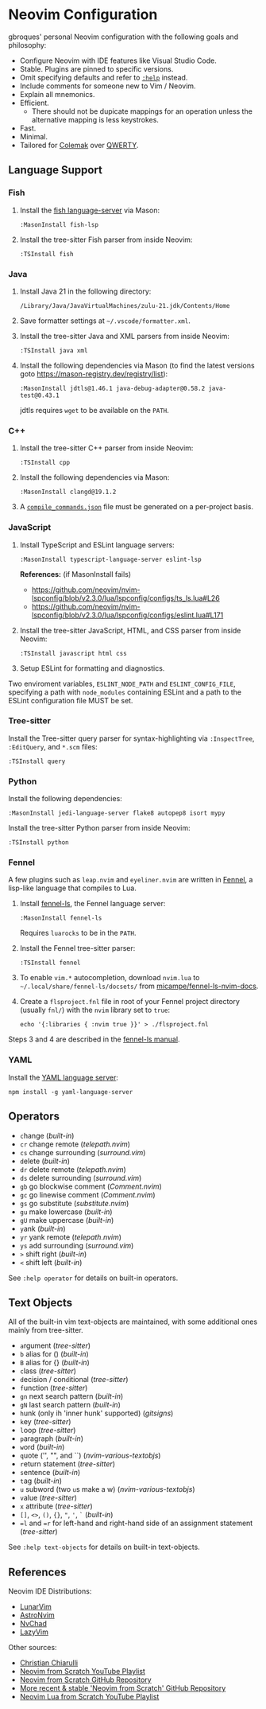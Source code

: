 # Neovim Configuration

gbroques' personal Neovim configuration with the following goals and philosophy:

* Configure Neovim with IDE features like Visual Studio Code.
* Stable. Plugins are pinned to specific versions.
* Omit specifying defaults and refer to [`:help`](https://neovim.io/doc/user/helphelp.html) instead.
* Include comments for someone new to Vim / Neovim.
* Explain all mnemonics.
* Efficient.
  * There should not be dupicate mappings for an operation unless the alternative mapping is less keystrokes.
* Fast.
* Minimal.
* Tailored for [Colemak](https://en.wikipedia.org/wiki/Colemak) over [QWERTY](https://en.wikipedia.org/wiki/QWERTY).

## Language Support

### Fish

1. Install the [fish language-server](https://www.fish-lsp.dev/) via Mason:

       :MasonInstall fish-lsp

2. Install the tree-sitter Fish parser from inside Neovim:

       :TSInstall fish

### Java

1. Install Java 21 in the following directory:

       /Library/Java/JavaVirtualMachines/zulu-21.jdk/Contents/Home

2. Save formatter settings at `~/.vscode/formatter.xml`.

3. Install the tree-sitter Java and XML parsers from inside Neovim:

       :TSInstall java xml

4. Install the following dependencies via Mason (to find the latest versions goto https://mason-registry.dev/registry/list):

       :MasonInstall jdtls@1.46.1 java-debug-adapter@0.58.2 java-test@0.43.1

   jdtls requires `wget` to be available on the `PATH`.

### C++

1. Install the tree-sitter C++ parser from inside Neovim:

       :TSInstall cpp

2. Install the following dependencies via Mason:

       :MasonInstall clangd@19.1.2

3. A [`compile_commands.json`](https://clangd.llvm.org/installation.html#compile_commandsjson) file must be generated on a per-project basis.

### JavaScript

1. Install TypeScript and ESLint language servers:

       :MasonInstall typescript-language-server eslint-lsp

   **References:** (if MasonInstall fails)

   * https://github.com/neovim/nvim-lspconfig/blob/v2.3.0/lua/lspconfig/configs/ts_ls.lua#L26
   * https://github.com/neovim/nvim-lspconfig/blob/v2.3.0/lua/lspconfig/configs/eslint.lua#L171

2. Install the tree-sitter JavaScript, HTML, and CSS parser from inside Neovim:

       :TSInstall javascript html css

3. Setup ESLint for formatting and diagnostics.

Two enviroment variables, `ESLINT_NODE_PATH` and `ESLINT_CONFIG_FILE`, specifying a path with `node_modules` containing ESLint and a path to the ESLint configuration file MUST be set.

### Tree-sitter

Install the Tree-sitter query parser for syntax-highlighting via `:InspectTree`, `:EditQuery`, and `*.scm` files:

    :TSInstall query

### Python

Install the following dependencies:

    :MasonInstall jedi-language-server flake8 autopep8 isort mypy

Install the tree-sitter Python parser from inside Neovim:

    :TSInstall python

### Fennel

A few plugins such as `leap.nvim` and `eyeliner.nvim` are written in [Fennel](https://fennel-lang.org/), a lisp-like language that compiles to Lua.

1. Install [fennel-ls](https://git.sr.ht/~xerool/fennel-ls), the Fennel language server:

       :MasonInstall fennel-ls

   Requires `luarocks` to be in the `PATH`.

2. Install the Fennel tree-sitter parser:

       :TSInstall fennel

3. To enable `vim.*` autocompletion, download `nvim.lua` to `~/.local/share/fennel-ls/docsets/` from [micampe/fennel-ls-nvim-docs](https://git.sr.ht/~micampe/fennel-ls-nvim-docs/).

4. Create a `flsproject.fnl` file in root of your Fennel project directory (usually `fnl/`) with the `nvim` library set to `true`:

       echo '{:libraries { :nvim true }}' > ./flsproject.fnl

Steps 3 and 4 are described in the [fennel-ls manual](https://git.sr.ht/~xerool/fennel-ls/tree/HEAD/item/docs/manual.md#quick-start).

### YAML

Install the [YAML language server](https://github.com/redhat-developer/yaml-language-server):

    npm install -g yaml-language-server

## Operators

* `c`hange (*built-in*)
* `cr` change remote (*telepath.nvim*)
* `cs` change surrounding (*surround.vim*)
* `d`elete (*built-in*)
* `dr` delete remote (*telepath.nvim*)
* `ds` delete surrounding (*surround.vim*)
* `gb` go blockwise comment (*Comment.nvim*)
* `gc` go linewise comment (*Comment.nvim*)
* `gs` go substitute (*substitute.nvim*)
* `gu` make lowercase (*built-in*)
* `gU` make uppercase (*built-in*)
* `y`ank (*built-in*)
* `yr` yank remote (*telepath.nvim*)
* `ys` add surrounding (*surround.vim*)
* `>` shift right (*built-in*)
* `<` shift left (*built-in*)

See `:help operator` for details on built-in operators.

## Text Objects

All of the built-in vim text-objects are maintained, with some additional ones mainly from tree-sitter.

* `a`rgument (*tree-sitter*)
* `b` alias for () (*built-in*)
* `B` alias for {} (*built-in*)
* `c`lass (*tree-sitter*)
* `d`ecision / con`d`itional (*tree-sitter*)
* `f`unction (*tree-sitter*)
* `gn` next search pattern (*built-in*)
* `gN` last search pattern (*built-in*)
* `h`unk (only ih 'inner hunk' supported) (*gitsigns*)
* `k`ey (*tree-sitter*)
* `l`oop (*tree-sitter*)
* `p`aragraph (*built-in*)
* `w`ord (*built-in*)
* `q`uote ('', "", and ``) (*nvim-various-textobjs*)
* `r`eturn statement (*tree-sitter*)
* `s`entence (*built-in*)
* `t`ag (*built-in*)
* `u` subword (two `u`s make a w) (*nvim-various-textobjs*)
* `v`alue (*tree-sitter*)
* `x` attribute (*tree-sitter*)
* `[]`, `<>`, `()`, `{}`, `"`, `'`, `` ` `` (*built-in*)
* `=l` and `=r` for left-hand and right-hand side of an assignment statement (*tree-sitter*)

See `:help text-objects` for details on built-in text-objects.

## References

Neovim IDE Distributions:

* [LunarVim](https://github.com/LunarVim/LunarVim)
* [AstroNvim](https://github.com/AstroNvim/AstroNvim)
* [NvChad](https://github.com/NvChad/NvChad)
* [LazyVim](https://github.com/LazyVim/LazyVim)

Other sources:

* [Christian Chiarulli](https://www.youtube.com/@chrisatmachine)
* [Neovim from Scratch YouTube Playlist](https://www.youtube.com/watch?v=ctH-a-1eUME&list=PLhoH5vyxr6Qq41NFL4GvhFp-WLd5xzIzZ)
* [Neovim from Scratch GitHub Repository](https://github.com/LunarVim/Neovim-from-scratch)
* [More recent & stable 'Neovim from Scratch' GitHub Repository](https://github.com/LunarVim/nvim-basic-ide)
* [Neovim Lua from Scratch YouTube Playlist](https://www.youtube.com/playlist?list=PLPDVgSbOnt7LXQ8DTzu37UwCpA0elyD0V)

